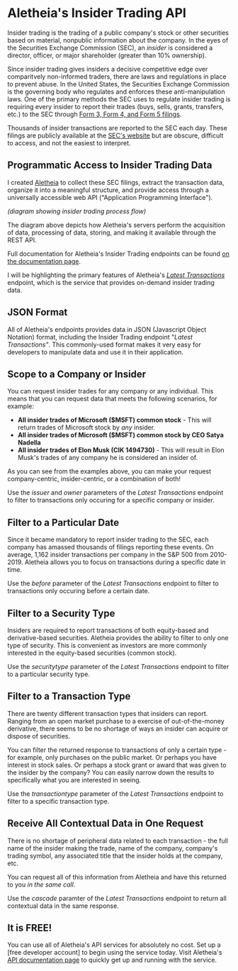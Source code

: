 # Aletheia's Insider Trading API
Insider trading is the trading of a public company's stock or other securities based on material, nonpublic information about the company. In the eyes of the Securities Exchange Commission (SEC), an *insider* is considered a director, officer, or major shareholder (greater than 10% ownership). 

Since insider trading gives insiders a decisive competitive edge over comparitvely non-informed traders, there are laws and regulations in place to prevent abuse. In the United States, the Securities Exchange Commission is the governing body who regulates and enforces these anti-manipulation laws. One of the primary methods the SEC uses to regulate insider trading is requiring every insider to report their trades (buys, sells, grants, transfers, etc.) to the SEC through [Form 3, Form 4, and Form 5 filings](https://www.sec.gov/files/forms-3-4-5.pdf).

Thousands of insider transactions are reported to the SEC each day. These filings are publicly available at the [SEC's website](https://www.sec.gov/edgar/searchedgar/companysearch.html) but are obscure, difficult to access, and not the easiest to interpret.

## Programmatic Access to Insider Trading Data
I created [Aletheia](https://aletheiaapi.com/) to collect these SEC filings, extract the transaction data, organize it into a meaningful structure, and provide access through a universally accessible web API ("Application Programming Interface").

*(diagram showing insider trading process flow)*

The diagram above depicts how Aletheia's servers perform the acquisition of data, processing of data, storing, and making it available through the REST API.

Full documentation for Aletheia's Insider Trading endpoints can be found [on the documentation page](https://aletheiaapi.com/docs). 

I will be highlighting the primary features of Aletheia's [*Latest Transactions*](https://aletheiaapi.com/docs/#latest-transactions) endpoint, which is the service that provides on-demand insider trading data.

## JSON Format
All of Aletheia's endpoints provides data in JSON (Javascript Object Notation) format, including the Insider Trading endpoint "*Latest Transactions"*. This commonly-used format makes it very easy for developers to manipulate data and use it in their application.

## Scope to a Company or Insider
You can request insider trades for any company or any individual. This means that you can request data that meets the following scenarios, for example:
- **All insider trades of Microsoft ($MSFT) common stock** - This will return trades of Microsoft stock by *any* insider.
- **All insider trades of Microsoft ($MSFT) common stock by CEO Satya Nadella**
- **All insider trades of Elon Musk (CIK 1494730)** - This will result in Elon Musk's trades of any company he is considered an insider of.

As you can see from the examples above, you can make your request company-centric, insider-centric, or a combination of both!

Use the *issuer* and *owner* parameters of the *Latest Transactions* endpoint to filter to transactions only occuring for a specific company or insider.

## Filter to a Particular Date
Since it became mandatory to report insider trading to the SEC, each company has amassed thousands of filings reporting these events. On average, 1,162 insider transactions per company in the S&P 500 from 2010-2019. Aletheia allows you to focus on transactions during a specific date in time.

Use the *before* parameter of the *Latest Transactions* endpoint to filter to transactions only occuring before a certain date.

## Filter to a Security Type
Insiders are required to report transactions of both equity-based and derivative-based securities. Aletheia provides the ability to filter to only one type of security. This is convenient as investors are more commonly interested in the equity-based securities (common stock).

Use the *securitytype* parameter of the *Latest Transactions* endpoint to filter to a particular security type.

## Filter to a Transaction Type
There are twenty different transaction types that insiders can report. Ranging from an open market purchase to a exercise of out-of-the-money derivative, there seems to be no shortage of ways an insider can acquire or dispose of securities.

You can filter the returned response to transactions of only a certain type - for example, only purchases on the public market. Or perhaps you have interest in stock sales. Or perhaps a stock grant or award that was given to the insider by the company? You can easily narrow down the results to specifically what you are interested in seeing.

Use the *transactiontype* parameter of the *Latest Transactions* endpoint to filter to a specific transaction type.

## Receive All Contextual Data in One Request
There is no shortage of peripheral data related to each transaction - the full name of the insider making the trade, name of the company, company's trading symbol, any associated title that the insider holds at the company, etc. 

You can request all of this information from Aletheia and have this returned to you *in the same call*.

Use the *cascade* paramter of the *Latest Transactions* endpoint to return all contextual data in the same response.

## It is FREE!
You can use all of Aletheia's API services for absolutely no cost. 
Set up a [free developer account] to begin using the service today. Visit Aletheia's [API documentation page](https://aletheiaapi.com/docs/) to quickly get up and running with the service.